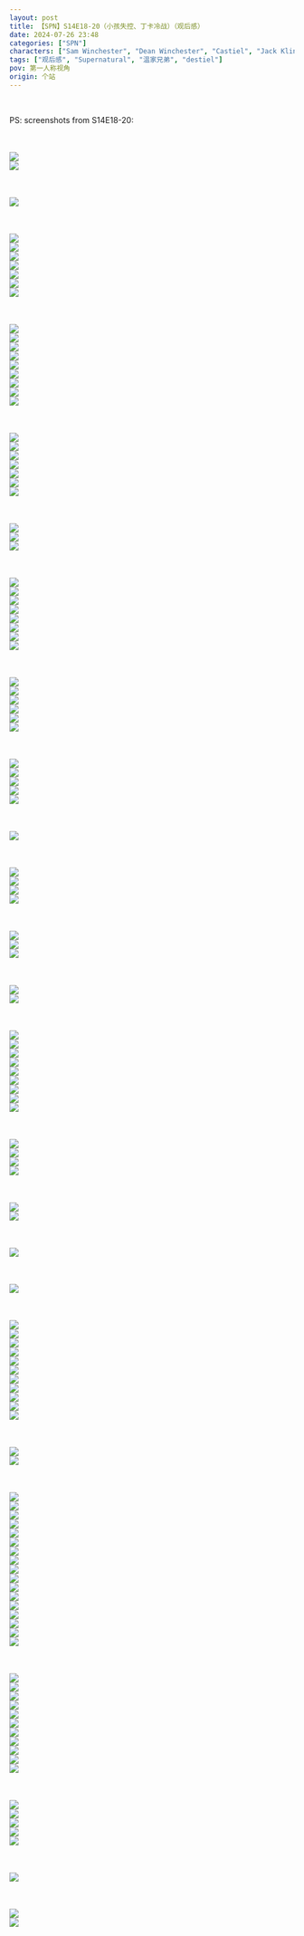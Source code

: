 ```yaml
---
layout: post
title: 【SPN】S14E18-20（小孩失控、丁卡冷战）（观后感）
date: 2024-07-26 23:48
categories: ["SPN"]
characters: ["Sam Winchester", "Dean Winchester", "Castiel", "Jack Kline", "Mary Winchester"]
tags: ["观后感", "Supernatural", "温家兄弟", "destiel"]
pov: 第一人称视角
origin: 个站
---
```


<br>

PS: screenshots from S14E18-20:

<br><br>
![](/assets/images/SPN/S14/2024-07-25-SPN-1418-1.jpg)
<br>
![](/assets/images/SPN/S14/2024-07-25-SPN-1418-2.jpg)
<br>

<br><br>
![](/assets/images/SPN/S14/2024-07-25-SPN-1418-3.jpg)
<br>

<br><br>
![](/assets/images/SPN/S14/2024-07-25-SPN-1418-4.jpg)
<br>
![](/assets/images/SPN/S14/2024-07-25-SPN-1418-5.jpg)
<br>
![](/assets/images/SPN/S14/2024-07-25-SPN-1418-6.jpg)
<br>
![](/assets/images/SPN/S14/2024-07-25-SPN-1418-7.jpg)
<br>
![](/assets/images/SPN/S14/2024-07-25-SPN-1418-8.jpg)
<br>
![](/assets/images/SPN/S14/2024-07-25-SPN-1418-9.jpg)
<br>
![](/assets/images/SPN/S14/2024-07-25-SPN-1418-10.jpg)
<br>

<br><br>
![](/assets/images/SPN/S14/2024-07-25-SPN-1418-11.jpg)
<br>
![](/assets/images/SPN/S14/2024-07-25-SPN-1418-12.jpg)
<br>
![](/assets/images/SPN/S14/2024-07-25-SPN-1418-13.jpg)
<br>
![](/assets/images/SPN/S14/2024-07-25-SPN-1418-14.jpg)
<br>
![](/assets/images/SPN/S14/2024-07-25-SPN-1418-15.jpg)
<br>
![](/assets/images/SPN/S14/2024-07-25-SPN-1418-16.jpg)
<br>
![](/assets/images/SPN/S14/2024-07-25-SPN-1418-17.jpg)
<br>
![](/assets/images/SPN/S14/2024-07-25-SPN-1418-18.jpg)
<br>
![](/assets/images/SPN/S14/2024-07-25-SPN-1418-19.jpg)
<br>

<br><br>
![](/assets/images/SPN/S14/2024-07-25-SPN-1418-20.jpg)
<br>
![](/assets/images/SPN/S14/2024-07-25-SPN-1418-21.jpg)
<br>
![](/assets/images/SPN/S14/2024-07-25-SPN-1418-22.jpg)
<br>
![](/assets/images/SPN/S14/2024-07-25-SPN-1418-23.jpg)
<br>
![](/assets/images/SPN/S14/2024-07-25-SPN-1418-24.jpg)
<br>
![](/assets/images/SPN/S14/2024-07-25-SPN-1418-25.jpg)
<br>
![](/assets/images/SPN/S14/2024-07-25-SPN-1418-26.jpg)
<br>

<br><br>
![](/assets/images/SPN/S14/2024-07-25-SPN-1418-27.jpg)
<br>
![](/assets/images/SPN/S14/2024-07-25-SPN-1418-28.jpg)
<br>
![](/assets/images/SPN/S14/2024-07-25-SPN-1418-29.jpg)
<br>

<br><br>
![](/assets/images/SPN/S14/2024-07-25-SPN-1418-30.jpg)
<br>
![](/assets/images/SPN/S14/2024-07-25-SPN-1418-31.jpg)
<br>
![](/assets/images/SPN/S14/2024-07-25-SPN-1418-32.jpg)
<br>
![](/assets/images/SPN/S14/2024-07-25-SPN-1418-33.jpg)
<br>
![](/assets/images/SPN/S14/2024-07-25-SPN-1418-34.jpg)
<br>
![](/assets/images/SPN/S14/2024-07-25-SPN-1418-35.jpg)
<br>
![](/assets/images/SPN/S14/2024-07-25-SPN-1418-36.jpg)
<br>
![](/assets/images/SPN/S14/2024-07-25-SPN-1418-37.jpg)
<br>

<br><br>
![](/assets/images/SPN/S14/2024-07-26-SPN-1419-1.jpg)
<br>
![](/assets/images/SPN/S14/2024-07-26-SPN-1419-2.jpg)
<br>
![](/assets/images/SPN/S14/2024-07-26-SPN-1419-3.jpg)
<br>
![](/assets/images/SPN/S14/2024-07-26-SPN-1419-4.jpg)
<br>
![](/assets/images/SPN/S14/2024-07-26-SPN-1419-5.jpg)
<br>
![](/assets/images/SPN/S14/2024-07-26-SPN-1419-6.jpg)
<br>

<br><br>
![](/assets/images/SPN/S14/2024-07-26-SPN-1419-7.jpg)
<br>
![](/assets/images/SPN/S14/2024-07-26-SPN-1419-8.jpg)
<br>
![](/assets/images/SPN/S14/2024-07-26-SPN-1419-9.jpg)
<br>
![](/assets/images/SPN/S14/2024-07-26-SPN-1419-10.jpg)
<br>
![](/assets/images/SPN/S14/2024-07-26-SPN-1419-11.jpg)
<br>

<br><br>
![](/assets/images/SPN/S14/2024-07-26-SPN-1419-12.jpg)
<br>

<br><br>
![](/assets/images/SPN/S14/2024-07-26-SPN-1419-13.jpg)
<br>
![](/assets/images/SPN/S14/2024-07-26-SPN-1419-14.jpg)
<br>
![](/assets/images/SPN/S14/2024-07-26-SPN-1419-15.jpg)
<br>
![](/assets/images/SPN/S14/2024-07-26-SPN-1419-16.jpg)
<br>

<br><br>
![](/assets/images/SPN/S14/2024-07-26-SPN-1419-17.jpg)
<br>
![](/assets/images/SPN/S14/2024-07-26-SPN-1419-18.jpg)
<br>
![](/assets/images/SPN/S14/2024-07-26-SPN-1419-19.jpg)
<br>

<br><br>
![](/assets/images/SPN/S14/2024-07-26-SPN-1419-20.jpg)
<br>
![](/assets/images/SPN/S14/2024-07-26-SPN-1420-1.jpg)
<br>

<br><br>
![](/assets/images/SPN/S14/2024-07-26-SPN-1420-2.jpg)
<br>
![](/assets/images/SPN/S14/2024-07-26-SPN-1420-3.jpg)
<br>
![](/assets/images/SPN/S14/2024-07-26-SPN-1420-4.jpg)
<br>
![](/assets/images/SPN/S14/2024-07-26-SPN-1420-7.jpg)
<br>
![](/assets/images/SPN/S14/2024-07-26-SPN-1420-8.jpg)
<br>
![](/assets/images/SPN/S14/2024-07-26-SPN-1420-9.jpg)
<br>
![](/assets/images/SPN/S14/2024-07-26-SPN-1420-5.jpg)
<br>
![](/assets/images/SPN/S14/2024-07-26-SPN-1420-6.jpg)
<br>
![](/assets/images/SPN/S14/2024-07-26-SPN-1420-10.jpg)
<br>

<br><br>
![](/assets/images/SPN/S14/2024-07-26-SPN-1420-11.jpg)
<br>
![](/assets/images/SPN/S14/2024-07-26-SPN-1420-12.jpg)
<br>
![](/assets/images/SPN/S14/2024-07-26-SPN-1420-13.jpg)
<br>
![](/assets/images/SPN/S14/2024-07-26-SPN-1420-14.jpg)
<br>

<br><br>
![](/assets/images/SPN/S14/2024-07-26-SPN-1420-15.jpg)
<br>
![](/assets/images/SPN/S14/2024-07-26-SPN-1420-16.jpg)
<br>

<br><br>
![](/assets/images/SPN/S14/2024-07-26-SPN-1420-17.jpg)
<br>

<br><br>
![](/assets/images/SPN/S14/2024-07-26-SPN-1420-18.jpg)
<br>

<br><br>
![](/assets/images/SPN/S14/2024-07-26-SPN-1420-19.jpg)
<br>
![](/assets/images/SPN/S14/2024-07-26-SPN-1420-20.jpg)
<br>
![](/assets/images/SPN/S14/2024-07-26-SPN-1420-21.jpg)
<br>
![](/assets/images/SPN/S14/2024-07-26-SPN-1420-22.jpg)
<br>
![](/assets/images/SPN/S14/2024-07-26-SPN-1420-23.jpg)
<br>
![](/assets/images/SPN/S14/2024-07-26-SPN-1420-24.jpg)
<br>
![](/assets/images/SPN/S14/2024-07-26-SPN-1420-25.jpg)
<br>
![](/assets/images/SPN/S14/2024-07-26-SPN-1420-26.jpg)
<br>
![](/assets/images/SPN/S14/2024-07-26-SPN-1420-27.jpg)
<br>
![](/assets/images/SPN/S14/2024-07-26-SPN-1420-28.jpg)
<br>
![](/assets/images/SPN/S14/2024-07-26-SPN-1420-29.jpg)
<br>

<br><br>
![](/assets/images/SPN/S14/2024-07-26-SPN-1420-30.jpg)
<br>
![](/assets/images/SPN/S14/2024-07-26-SPN-1420-31.jpg)
<br>

<br><br>
![](/assets/images/SPN/S14/2024-07-26-SPN-1420-32.jpg)
<br>
![](/assets/images/SPN/S14/2024-07-26-SPN-1420-33.jpg)
<br>
![](/assets/images/SPN/S14/2024-07-26-SPN-1420-34.jpg)
<br>
![](/assets/images/SPN/S14/2024-07-26-SPN-1420-35.jpg)
<br>
![](/assets/images/SPN/S14/2024-07-26-SPN-1420-36.jpg)
<br>
![](/assets/images/SPN/S14/2024-07-26-SPN-1420-37.jpg)
<br>
![](/assets/images/SPN/S14/2024-07-26-SPN-1420-38.jpg)
<br>
![](/assets/images/SPN/S14/2024-07-26-SPN-1420-39.jpg)
<br>
![](/assets/images/SPN/S14/2024-07-26-SPN-1420-40.jpg)
<br>
![](/assets/images/SPN/S14/2024-07-26-SPN-1420-41.jpg)
<br>
![](/assets/images/SPN/S14/2024-07-26-SPN-1420-42.jpg)
<br>
![](/assets/images/SPN/S14/2024-07-26-SPN-1420-43.jpg)
<br>
![](/assets/images/SPN/S14/2024-07-26-SPN-1420-44.jpg)
<br>
![](/assets/images/SPN/S14/2024-07-26-SPN-1420-45.jpg)
<br>
![](/assets/images/SPN/S14/2024-07-26-SPN-1420-46.jpg)
<br>
![](/assets/images/SPN/S14/2024-07-26-SPN-1420-47.jpg)
<br>
![](/assets/images/SPN/S14/2024-07-26-SPN-1420-48.jpg)
<br>

<br><br>
![](/assets/images/SPN/S14/2024-07-26-SPN-1420-49.jpg)
<br>
![](/assets/images/SPN/S14/2024-07-26-SPN-1420-50.jpg)
<br>
![](/assets/images/SPN/S14/2024-07-26-SPN-1420-51.jpg)
<br>
![](/assets/images/SPN/S14/2024-07-26-SPN-1420-52.jpg)
<br>
![](/assets/images/SPN/S14/2024-07-26-SPN-1420-53.jpg)
<br>
![](/assets/images/SPN/S14/2024-07-26-SPN-1420-54.jpg)
<br>
![](/assets/images/SPN/S14/2024-07-26-SPN-1420-55.jpg)
<br>
![](/assets/images/SPN/S14/2024-07-26-SPN-1420-56.jpg)
<br>
![](/assets/images/SPN/S14/2024-07-26-SPN-1420-57.jpg)
<br>
![](/assets/images/SPN/S14/2024-07-26-SPN-1420-58.jpg)
<br>
![](/assets/images/SPN/S14/2024-07-26-SPN-1420-59.jpg)
<br>

<br><br>
![](/assets/images/SPN/S14/2024-07-26-SPN-1420-60.jpg)
<br>
![](/assets/images/SPN/S14/2024-07-26-SPN-1420-61.jpg)
<br>
![](/assets/images/SPN/S14/2024-07-26-SPN-1420-62.jpg)
<br>
![](/assets/images/SPN/S14/2024-07-26-SPN-1420-63.jpg)
<br>
![](/assets/images/SPN/S14/2024-07-26-SPN-1420-64.jpg)
<br>

<br><br>
![](/assets/images/SPN/S14/2024-07-26-SPN-1420-65.jpg)
<br>

<br><br>
![](/assets/images/SPN/S14/2024-07-26-SPN-1420-66.jpg)
<br>
![](/assets/images/SPN/S14/2024-07-26-SPN-1420-67.jpg)
<br>
